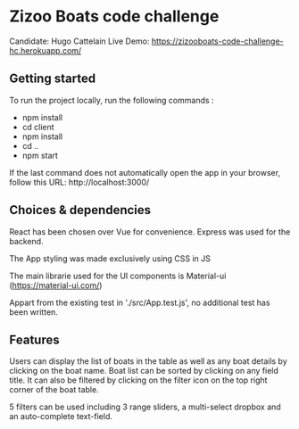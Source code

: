 # Zizoo Boats code challenge

Candidate: Hugo Cattelain
Live Demo: https://zizooboats-code-challenge-hc.herokuapp.com/

## Getting started

To run the project locally, run the following commands :

- npm install
- cd client
- npm install
- cd ..
- npm start

If the last command does not automatically open the app in your browser, follow this URL: http://localhost:3000/

## Choices & dependencies

React has been chosen over Vue for convenience.
Express was used for the backend.

The App styling was made exclusively using CSS in JS

The main librarie used for the UI components is Material-ui (https://material-ui.com/)

Appart from the existing test in './src/App.test.js', no additional test has been written.

## Features

Users can display the list of boats in the table as well as any boat details by clicking on the boat name.
Boat list can be sorted by clicking on any field title.
It can also be filtered by clicking on the filter icon on the top right corner of the boat table.

5 filters can be used including 3 range sliders, a multi-select dropbox and an auto-complete text-field.
